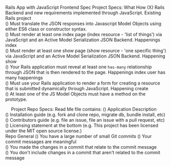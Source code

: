 Rails App with JavaScript Frontend Spec
Project Specs:
What	How	
(X) Rails Backend and new requirements implemented through JavaScript.	Existing Rails project	
() Must translate the JSON responses into Javascript Model Objects using either ES6 class or constructor syntax. 		
() Must render at least one index page (index resource - 'list of things') via JavaScript and an Active Model Serialization JSON Backend.	Happenings index	
() Must render at least one show page (show resource - 'one specific thing') via JavaScript and an Active Model Serialization JSON Backend.	Happening show	
() Your Rails application must reveal at least one `has-many` relationship through JSON that is then rendered to the page.	Happenings index
user has many happenings	
() Must use your Rails application to render a form for creating a resource that is submitted dynamically through JavaScript.	Happening create	
() At least one of the JS Model Objects must have a method on the prototype.	

 
Project Repo Specs:
Read Me file contains:
() Application Description	
() Installation guide (e.g. fork and clone repo, migrate db, bundle install, etc)	
() Contributors guide (e.g. file an issue, file an issue with a pull request, etc)	
() Licensing statement at the bottom (e.g. This project has been licensed under the MIT open source license.)	
 Repo General
() You have a large number of small Git commits	
() Your commit messages are meaningful	
() You made the changes in a commit that relate to the commit message	
() You don't include changes in a commit that aren't related to the commit message	


